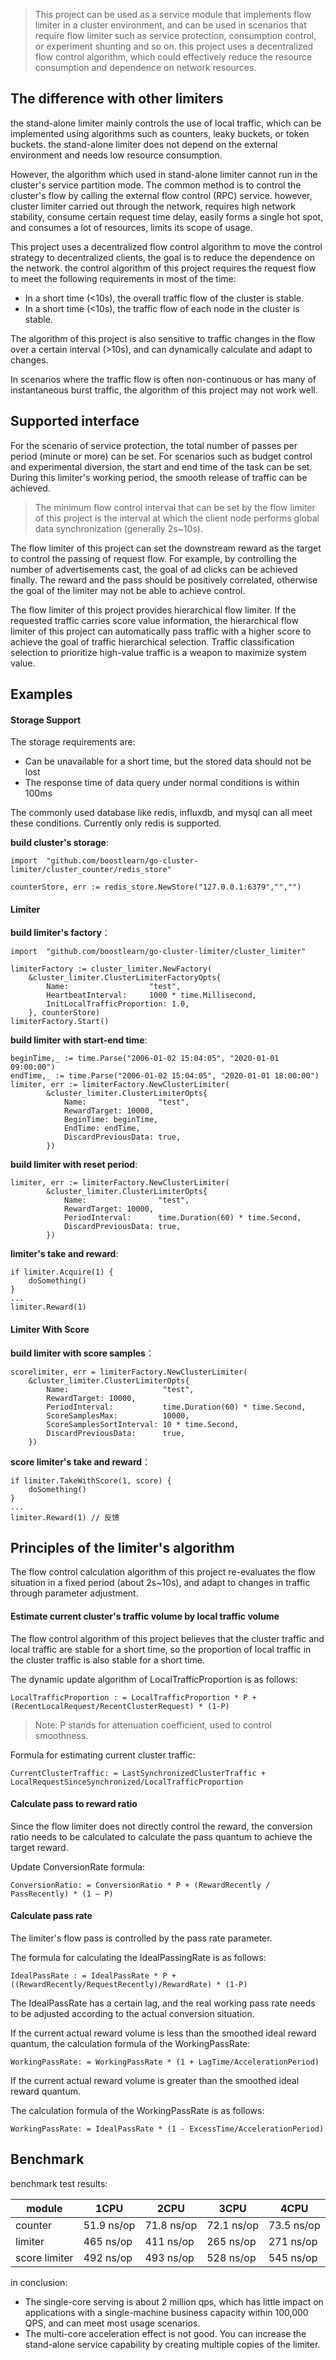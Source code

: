>This project can be used as a service module that implements flow limiter in a cluster environment, 
>and can be used in scenarios that require flow limiter such as service protection, consumption control, or experiment shunting and so on. 
>this project uses a decentralized flow control algorithm, which could effectively reduce the resource consumption and dependence on network resources.

## The difference with other limiters
     
the stand-alone limiter mainly controls the use of local traffic, 
which can be implemented using algorithms such as counters, leaky buckets, or token buckets.
the stand-alone limiter does not depend on the external environment and needs low resource consumption.

However, the algorithm which used in stand-alone limiter cannot run in the cluster's service partition mode. 
The common method is to control the cluster's flow by calling the external flow control (RPC) service. 
however, cluster limiter carried out through the network, requires high network stability, consume certain request time delay, 
easily forms a single hot spot, and consumes a lot of resources, limits its scope of usage.

This project uses a decentralized flow control algorithm to move the control strategy to  decentralized clients, 
the goal is to reduce the dependence on the network. 
the control algorithm of this project requires the request flow to meet the following requirements in most of the time:
* In a short time (<10s), the overall traffic flow of the cluster is stable.
* In a short time (<10s), the traffic flow of each node in the cluster is stable.
     
The algorithm of this project is also sensitive to traffic changes in the flow over a certain interval (>10s), and can dynamically calculate and adapt to changes.

In scenarios where the traffic flow is often non-continuous or has many of instantaneous burst traffic, the algorithm of this project may not work well.

## Supported interface
For the scenario of service protection, the total number of passes per period (minute or more) can be set. 
For scenarios such as budget control and experimental diversion, the start and end time of the task can be set.
During this limiter's working period, the smooth release of traffic can be achieved. 
>The minimum flow control interval that can be set by the flow limiter of this project is the interval at which the client node performs global data synchronization (generally 2s~10s). 

The flow limiter of this project can set the downstream reward as the target to control the passing of request flow. 
For example, by controlling the number of advertisements cast, the goal of ad clicks can be achieved finally. 
The reward and the pass should be positively correlated, otherwise the goal of the limiter may not be able to achieve control.

The flow limiter of this project provides hierarchical flow limiter. If the requested traffic carries score value information, 
the hierarchical flow limiter of this project can automatically pass traffic with a higher score to achieve the goal of traffic hierarchical selection. 
Traffic classification selection to prioritize high-value traffic is a weapon to maximize system value.

## Examples
#### Storage Support
The storage requirements are:
* Can be unavailable for a short time, but the stored data should not be lost
* The response time of data query under normal conditions is within 100ms

The commonly used database like redis, influxdb, and mysql can all meet these conditions.
Currently only redis is supported.

**build cluster's storage**:

    import	"github.com/boostlearn/go-cluster-limiter/cluster_counter/redis_store"
        	
    counterStore, err := redis_store.NewStore("127.0.0.1:6379","","")

#### Limiter
**build limiter's factory**：

    import	"github.com/boostlearn/go-cluster-limiter/cluster_limiter"
    
    limiterFactory := cluster_limiter.NewFactory(
    	&cluster_limiter.ClusterLimiterFactoryOpts{
    		Name:                  "test",
    		HeartbeatInterval:     1000 * time.Millisecond,
    		InitLocalTrafficProportion: 1.0,
    	}, counterStore)
    limiterFactory.Start()
 
**build limiter with start-end time**:
    
    beginTime,_ := time.Parse("2006-01-02 15:04:05", "2020-01-01 09:00:00")
    endTime,_ := time.Parse("2006-01-02 15:04:05", "2020-01-01 18:00:00")
    limiter, err := limiterFactory.NewClusterLimiter(
    		&cluster_limiter.ClusterLimiterOpts{
    			Name:                "test",
    			RewardTarget: 10000,
    			BeginTime: beginTime,
    			EndTime: endTime,
    			DiscardPreviousData: true,
    		})
    		
**build limiter with  reset period**:
     
    limiter, err := limiterFactory.NewClusterLimiter(
    		&cluster_limiter.ClusterLimiterOpts{
    			Name:                "test",
    			RewardTarget: 10000,
    			PeriodInterval:      time.Duration(60) * time.Second,
    			DiscardPreviousData: true,
    		})   		

**limiter's take and reward**:
    
    if limiter.Acquire(1) { 
    	doSomething()
    }
    ...
    limiter.Reward(1) 


#### Limiter With Score
**build limiter with score samples**：
    
    scorelimiter, err = limiterFactory.NewClusterLimiter(
    	&cluster_limiter.ClusterLimiterOpts{
    		Name:                     "test",
    		RewardTarget: 10000,
    		PeriodInterval:           time.Duration(60) * time.Second,
    		ScoreSamplesMax:          10000,
    		ScoreSamplesSortInterval: 10 * time.Second,
    		DiscardPreviousData:      true,
    	})
    		
**score limiter's take and reward**：
    
    if limiter.TakeWithScore(1, score) { 
    	doSomething()
    }
    ...
    limiter.Reward(1) // 反馈
    

  
## Principles of the limiter's algorithm
The flow control calculation algorithm of this project re-evaluates the flow situation in a fixed period (about 2s~10s), and adapt to changes in traffic through parameter adjustment.

#### Estimate current cluster's traffic volume by local traffic volume
The flow control algorithm of this project believes that the cluster traffic and local traffic are stable for a short time, 
so the proportion of local traffic in the cluster traffic is also stable for a short time.

The dynamic update algorithm of LocalTrafficProportion is as follows:
    
    LocalTrafficProportion : = LocalTrafficProportion * P + (RecentLocalRequest/RecentClusterRequest) * (1-P)
    
   >Note: P stands for attenuation coefficient, used to control smoothness.

Formula for estimating current cluster traffic:

    CurrentClusterTraffic: = LastSynchronizedClusterTraffic + LocalRequestSinceSynchronized/LocalTrafficProportion
    
    
#### Calculate pass to reward ratio
Since the flow limiter does not directly control the reward, 
the conversion ratio needs to be calculated to calculate the pass quantum to achieve the target reward. 

Update ConversionRate formula:
    
    ConversionRatio: = ConversionRatio * P + (RewardRecently / PassRecently) * (1 – P)

#### Calculate pass rate
The limiter's flow pass is controlled by the pass rate parameter. 

The formula for calculating the IdealPassingRate is as follows:

    IdealPassRate : = IdealPassRate * P + ((RewardRecently/RequestRecently)/RewardRate) * (1-P)
    
The IdealPassRate has a certain lag, 
and the real working pass rate needs to be adjusted according to the actual conversion situation.

If the current actual reward volume is less than the smoothed ideal reward quantum, 
the calculation formula of the WorkingPassRate:

    WorkingPassRate: = WorkingPassRate * (1 + LagTime/AccelerationPeriod)
 
If the current actual reward volume is greater than the smoothed ideal reward quantum. 

The calculation formula of the WorkingPassRate is as follows:

    WorkingPassRate: = IdealPassRate * (1 - ExcessTime/AccelerationPeriod)
      
## Benchmark
benchmark test results:

|module|1CPU|2CPU|3CPU|4CPU|
|----|----|----|----|---|
|counter|51.9 ns/op|71.8 ns/op|72.1 ns/op|73.5 ns/op|
|limiter|465 ns/op|411 ns/op|265 ns/op|271 ns/op|
|score limiter|492 ns/op|493 ns/op|528 ns/op|545 ns/op|

in conclusion: 
* The single-core serving is about 2 million qps, which has little impact on applications with a single-machine business capacity within 100,000 QPS, and can meet most usage scenarios.
* The multi-core acceleration effect is not good. You can increase the stand-alone service capability by creating multiple copies of the limiter.
  